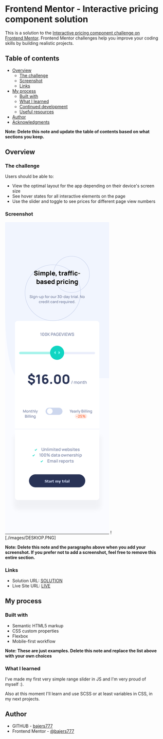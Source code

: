 # Frontend Mentor - Interactive pricing component solution

This is a solution to the [Interactive pricing component challenge on Frontend Mentor](https://www.frontendmentor.io/challenges/interactive-pricing-component-t0m8PIyY8). Frontend Mentor challenges help you improve your coding skills by building realistic projects. 

## Table of contents

- [Overview](#overview)
  - [The challenge](#the-challenge)
  - [Screenshot](#screenshot)
  - [Links](#links)
- [My process](#my-process)
  - [Built with](#built-with)
  - [What I learned](#what-i-learned)
  - [Continued development](#continued-development)
  - [Useful resources](#useful-resources)
- [Author](#author)
- [Acknowledgments](#acknowledgments)

**Note: Delete this note and update the table of contents based on what sections you keep.**

## Overview

### The challenge

Users should be able to:

- View the optimal layout for the app depending on their device's screen size
- See hover states for all interactive elements on the page
- Use the slider and toggle to see prices for different page view numbers

### Screenshot

![](./images/MOBILE.PNG)
![./images/DESKtOP.PNG]


**Note: Delete this note and the paragraphs above when you add your screenshot. If you prefer not to add a screenshot, feel free to remove this entire section.**

### Links

- Solution URL: [SOLUTION](https://github.com/bajers777/interactive-pricing-component-main.git)
- Live Site URL: [LIVE](https://bajers777.github.io/interactive-pricing-component-main/)

## My process

### Built with

- Semantic HTML5 markup
- CSS custom properties
- Flexbox
- Mobile-first workflow

**Note: These are just examples. Delete this note and replace the list above with your own choices**

### What I learned

I've made my first very simple range slider in JS and I'm very proud of myself :).

Also at this moment I'll learn and use SCSS or at least variables in CSS, in my next projects.

## Author

- GITHUB - [bajers777](https://github.com/bajers777/)
- Frontend Mentor - [@bajers777](https://www.frontendmentor.io/profile/bajers777)

